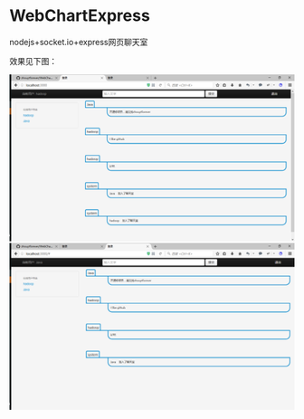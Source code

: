 # WebChartExpress
nodejs+socket.io+express网页聊天室

效果见下图：

![效果图](/public/img/QQ截图20160406135120.png)
![效果图2](/public/img/QQ截图20160406135152.png)